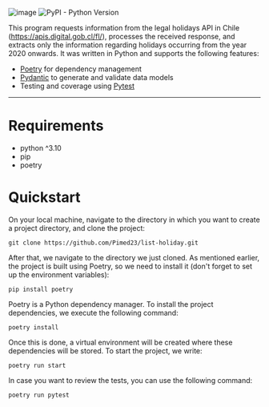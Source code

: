 ![image](https://github.com/Pimed23/list-holiday/assets/42551016/362422c8-45f9-4ea4-a540-0f1968a29155)
![PyPI - Python Version](https://img.shields.io/pypi/pyversions/Django)

This program requests information from the legal holidays API in Chile (https://apis.digital.gob.cl/fl/), processes the received response, and extracts only the information regarding holidays occurring from the year 2020 onwards. It was written in Python and supports the following features:
- [Poetry](https://python-poetry.org) for dependency management
- [Pydantic](https://docs.pydantic.dev/latest/) to generate and validate data models
- Testing and coverage using [Pytest](https://docs.pydantic.dev/latest/)
---
# Requirements
- python ^3.10
- pip
- poetry
   
# Quickstart

On your local machine, navigate to the directory in which you want to create a project directory, and clone the project:
```
git clone https://github.com/Pimed23/list-holiday.git
```

After that, we navigate to the directory we just cloned. As mentioned earlier, the project is built using Poetry, so we need to install it (don't forget to set up the environment variables):
```
pip install poetry
```

Poetry is a Python dependency manager. To install the project dependencies, we execute the following command:
```
poetry install
```

Once this is done, a virtual environment will be created where these dependencies will be stored. To start the project, we write:
```
poetry run start
```

In case you want to review the tests, you can use the following command:
```
poetry run pytest
```


